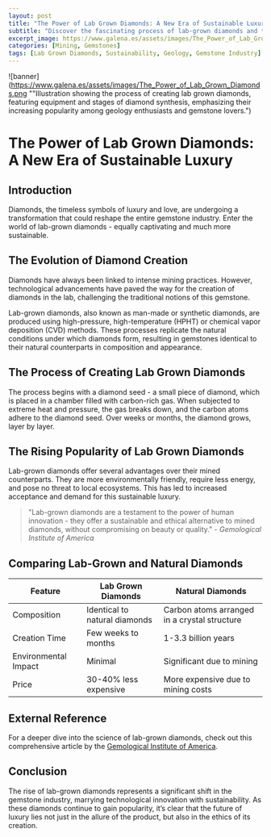 ```yaml
---
layout: post
title: "The Power of Lab Grown Diamonds: A New Era of Sustainable Luxury"
subtitle: "Discover the fascinating process of lab-grown diamonds and their significant impact on the gemstone industry."
excerpt_image: https://www.galena.es/assets/images/The_Power_of_Lab_Grown_Diamonds.png
categories: [Mining, Gemstones]
tags: [Lab Grown Diamonds, Sustainability, Geology, Gemstone Industry]
---
```


![banner](https://www.galena.es/assets/images/The_Power_of_Lab_Grown_Diamonds.png ""Illustration showing the process of creating lab grown diamonds, featuring equipment and stages of diamond synthesis, emphasizing their increasing popularity among geology enthusiasts and gemstone lovers.")

# The Power of Lab Grown Diamonds: A New Era of Sustainable Luxury

## Introduction

Diamonds, the timeless symbols of luxury and love, are undergoing a transformation that could reshape the entire gemstone industry. Enter the world of lab-grown diamonds - equally captivating and much more sustainable.

## The Evolution of Diamond Creation

Diamonds have always been linked to intense mining practices. However, technological advancements have paved the way for the creation of diamonds in the lab, challenging the traditional notions of this gemstone.

Lab-grown diamonds, also known as man-made or synthetic diamonds, are produced using high-pressure, high-temperature (HPHT) or chemical vapor deposition (CVD) methods. These processes replicate the natural conditions under which diamonds form, resulting in gemstones identical to their natural counterparts in composition and appearance.

## The Process of Creating Lab Grown Diamonds

The process begins with a diamond seed - a small piece of diamond, which is placed in a chamber filled with carbon-rich gas. When subjected to extreme heat and pressure, the gas breaks down, and the carbon atoms adhere to the diamond seed. Over weeks or months, the diamond grows, layer by layer.

## The Rising Popularity of Lab Grown Diamonds

Lab-grown diamonds offer several advantages over their mined counterparts. They are more environmentally friendly, require less energy, and pose no threat to local ecosystems. This has led to increased acceptance and demand for this sustainable luxury.

> "Lab-grown diamonds are a testament to the power of human innovation - they offer a sustainable and ethical alternative to mined diamonds, without compromising on beauty or quality." - *Gemological Institute of America*

## Comparing Lab-Grown and Natural Diamonds

| Feature | Lab Grown Diamonds | Natural Diamonds |
|---|---|---|
| Composition | Identical to natural diamonds | Carbon atoms arranged in a crystal structure |
| Creation Time | Few weeks to months | 1-3.3 billion years |
| Environmental Impact | Minimal | Significant due to mining |
| Price | 30-40% less expensive | More expensive due to mining costs |

## External Reference

For a deeper dive into the science of lab-grown diamonds, check out this comprehensive article by the [Gemological Institute of America](https://www.gia.edu/gia-news-research-lab-grown-diamonds).

## Conclusion

The rise of lab-grown diamonds represents a significant shift in the gemstone industry, marrying technological innovation with sustainability. As these diamonds continue to gain popularity, it’s clear that the future of luxury lies not just in the allure of the product, but also in the ethics of its creation.